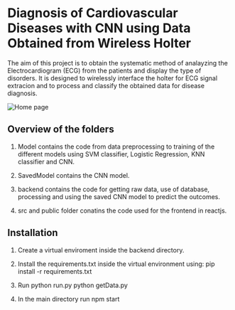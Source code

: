 
# Diagnosis of Cardiovascular Diseases with CNN using Data Obtained from Wireless Holter

The aim of this project is to obtain the systematic method of analayzing the Electrocardiogram (ECG) from the patients and display the type of disorders. It is designed to wirelessly interface the holter for ECG signal extracion and to process and classify the obtained data for disease diagnosis. 

![Home page](.src/Images/Homepage.png)


## Overview of the folders

1. Model contains the code from data preprocessing to training of the different models using SVM classifier, Logistic Regression, KNN classifier and CNN.

2. SavedModel contains the CNN model.

3. backend contains the code for getting raw data, use of database, processing and using the saved CNN model to predict the outcomes.

4. src and public folder conatins the code used for the frontend in reactjs.


## Installation

1. Create a virtual enviroment inside the backend directory.

2. Install the requirements.txt inside the virtual environment using:
 pip install -r requirements.txt

3. Run
python run.py
python getData.py

4. In the main directory run
npm start
